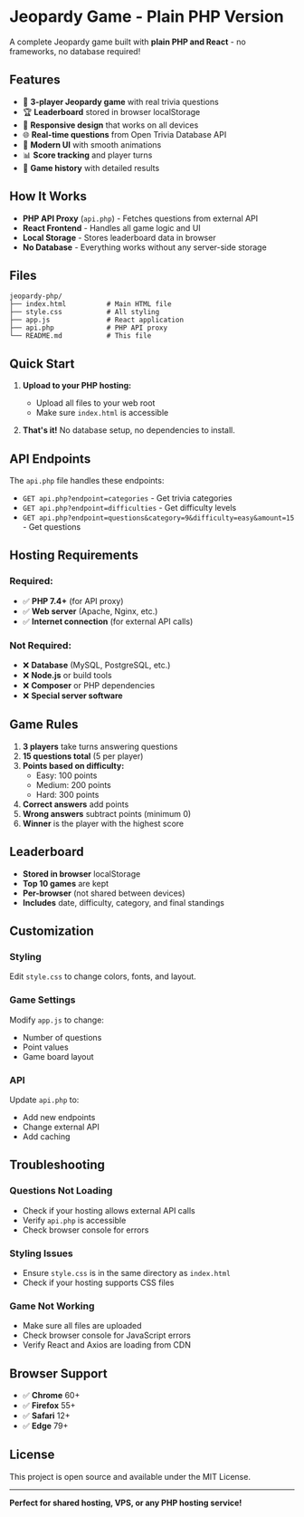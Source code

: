 # Jeopardy Game - Plain PHP Version

A complete Jeopardy game built with **plain PHP and React** - no frameworks, no database required!

## Features

- 🎯 **3-player Jeopardy game** with real trivia questions
- 🏆 **Leaderboard** stored in browser localStorage
- 📱 **Responsive design** that works on all devices
- 🌐 **Real-time questions** from Open Trivia Database API
- 🎨 **Modern UI** with smooth animations
- 📊 **Score tracking** and player turns
- 🏅 **Game history** with detailed results

## How It Works

- **PHP API Proxy** (`api.php`) - Fetches questions from external API
- **React Frontend** - Handles all game logic and UI
- **Local Storage** - Stores leaderboard data in browser
- **No Database** - Everything works without any server-side storage

## Files

```
jeopardy-php/
├── index.html          # Main HTML file
├── style.css           # All styling
├── app.js              # React application
├── api.php             # PHP API proxy
└── README.md           # This file
```

## Quick Start

1. **Upload to your PHP hosting:**
   - Upload all files to your web root
   - Make sure `index.html` is accessible

2. **That's it!** No database setup, no dependencies to install.

## API Endpoints

The `api.php` file handles these endpoints:

- `GET api.php?endpoint=categories` - Get trivia categories
- `GET api.php?endpoint=difficulties` - Get difficulty levels
- `GET api.php?endpoint=questions&category=9&difficulty=easy&amount=15` - Get questions

## Hosting Requirements

### Required:
- ✅ **PHP 7.4+** (for API proxy)
- ✅ **Web server** (Apache, Nginx, etc.)
- ✅ **Internet connection** (for external API calls)

### Not Required:
- ❌ **Database** (MySQL, PostgreSQL, etc.)
- ❌ **Node.js** or build tools
- ❌ **Composer** or PHP dependencies
- ❌ **Special server software**

## Game Rules

1. **3 players** take turns answering questions
2. **15 questions total** (5 per player)
3. **Points based on difficulty:**
   - Easy: 100 points
   - Medium: 200 points
   - Hard: 300 points
4. **Correct answers** add points
5. **Wrong answers** subtract points (minimum 0)
6. **Winner** is the player with the highest score

## Leaderboard

- **Stored in browser** localStorage
- **Top 10 games** are kept
- **Per-browser** (not shared between devices)
- **Includes** date, difficulty, category, and final standings

## Customization

### Styling
Edit `style.css` to change colors, fonts, and layout.

### Game Settings
Modify `app.js` to change:
- Number of questions
- Point values
- Game board layout

### API
Update `api.php` to:
- Add new endpoints
- Change external API
- Add caching

## Troubleshooting

### Questions Not Loading
- Check if your hosting allows external API calls
- Verify `api.php` is accessible
- Check browser console for errors

### Styling Issues
- Ensure `style.css` is in the same directory as `index.html`
- Check if your hosting supports CSS files

### Game Not Working
- Make sure all files are uploaded
- Check browser console for JavaScript errors
- Verify React and Axios are loading from CDN

## Browser Support

- ✅ **Chrome** 60+
- ✅ **Firefox** 55+
- ✅ **Safari** 12+
- ✅ **Edge** 79+

## License

This project is open source and available under the MIT License.

---

**Perfect for shared hosting, VPS, or any PHP hosting service!** 